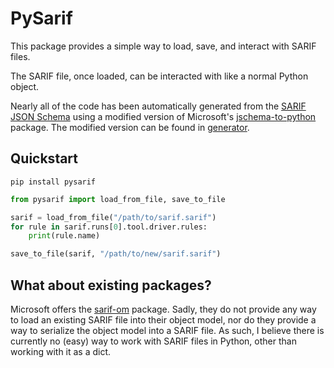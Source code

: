 # PySarif

This package provides a simple way to load, save, and interact with SARIF files. 

The SARIF file, once loaded, can be interacted with like a normal Python object.

Nearly all of the code has been automatically generated from the [SARIF JSON Schema](https://github.com/oasis-tcs/sarif-spec/raw/main/Documents/CommitteeSpecifications/2.1.0/sarif-schema-2.1.0.json) using a modified version of Microsoft's [jschema-to-python](https://github.com/microsoft/jschema-to-python) package. The modified version can be found in [generator](./generator/). 

## Quickstart
`pip install pysarif`

```py
from pysarif import load_from_file, save_to_file

sarif = load_from_file("/path/to/sarif.sarif")
for rule in sarif.runs[0].tool.driver.rules:
    print(rule.name)

save_to_file(sarif, "/path/to/new/sarif.sarif")
```
## What about existing packages?
Microsoft offers the [sarif-om](https://github.com/microsoft/sarif-python-om) package. Sadly, they do not provide any way to load an existing SARIF file into their object model, nor do they provide a way to serialize the object model into a SARIF file. As such, I believe there is currently no (easy) way to work with SARIF files in Python, other than working with it as a dict.
